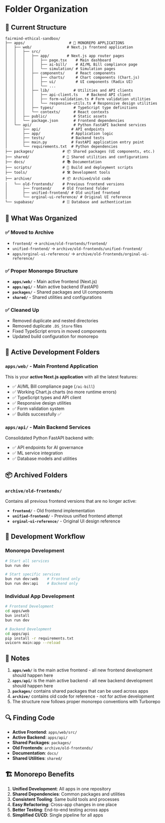 # Folder Organization

## 📁 Current Structure

```
fairmind-ethical-sandbox/
├── apps/                    # 🎯 MONOREPO APPLICATIONS
│   ├── web/                # Next.js frontend application
│   │   ├── src/
│   │   │   ├── app/        # Next.js app router pages
│   │   │   │   ├── page.tsx    # Main dashboard
│   │   │   │   ├── ai-bill/    # AI/ML Bill compliance page
│   │   │   │   └── simulation/ # Simulation pages
│   │   │   ├── components/     # React components
│   │   │   │   ├── charts/     # Chart components (Chart.js)
│   │   │   │   ├── ui/         # UI components (Radix UI)
│   │   │   │   └── ...
│   │   │   ├── lib/           # Utilities and API clients
│   │   │   │   ├── api-client.ts    # Backend API client
│   │   │   │   ├── form-validation.ts # Form validation utilities
│   │   │   │   └── responsive-utils.ts # Responsive design utilities
│   │   │   ├── types/         # TypeScript type definitions
│   │   │   └── contexts/      # React contexts
│   │   ├── public/            # Static assets
│   │   └── package.json       # Frontend dependencies
│   └── api/                   # Python FastAPI backend services
│       ├── api/              # API endpoints
│       ├── app/              # Application logic
│       ├── tests/            # Backend tests
│       ├── main.py           # FastAPI application entry point
│       └── requirements.txt  # Python dependencies
├── packages/             # 📦 Shared packages (UI components, etc.)
├── shared/               # 🔧 Shared utilities and configurations
├── docs/                 # 📚 Documentation
├── scripts/              # 🔨 Build and deployment scripts
├── tools/                # 🛠️ Development tools
├── archive/              # 📦 Archived/old code
│   └── old-frontends/    # Previous frontend versions
│       ├── frontend/     # Old frontend folder
│       ├── unified-frontend/ # Old unified frontend
│       └── orginal-ui-reference/ # Original UI reference
└── supabase/             # 🗄️ Database and authentication
```

## 🔄 What Was Organized

### ✅ Moved to Archive
- `frontend/` → `archive/old-frontends/frontend/`
- `unified-frontend/` → `archive/old-frontends/unified-frontend/`
- `apps/orginal-ui-reference/` → `archive/old-frontends/orginal-ui-reference/`

### ✅ Proper Monorepo Structure
- **`apps/web/`** - Main active frontend (Next.js)
- **`apps/api/`** - Main active backend (FastAPI)
- **`packages/`** - Shared packages and UI components
- **`shared/`** - Shared utilities and configurations

### ✅ Cleaned Up
- Removed duplicate and nested directories
- Removed duplicate `.DS_Store` files
- Fixed TypeScript errors in moved components
- Updated build configuration for monorepo

## 🎯 Active Development Folders

### `apps/web/` - Main Frontend Application
This is your **active Next.js application** with all the latest features:
- ✅ AI/ML Bill compliance page (`/ai-bill`)
- ✅ Working Chart.js charts (no more runtime errors)
- ✅ TypeScript types and API client
- ✅ Responsive design utilities
- ✅ Form validation system
- ✅ Builds successfully ✅

### `apps/api/` - Main Backend Services
Consolidated Python FastAPI backend with:
- ✅ API endpoints for AI governance
- ✅ ML service integration
- ✅ Database models and utilities

## 📦 Archived Folders

### `archive/old-frontends/`
Contains all previous frontend versions that are no longer active:
- **`frontend/`** - Old frontend implementation
- **`unified-frontend/`** - Previous unified frontend attempt
- **`orginal-ui-reference/`** - Original UI design reference

## 🚀 Development Workflow

### Monorepo Development
```bash
# Start all services
bun run dev

# Start specific services
bun run dev:web    # Frontend only
bun run dev:api    # Backend only
```

### Individual App Development
```bash
# Frontend Development
cd apps/web
bun install
bun run dev

# Backend Development
cd apps/api
pip install -r requirements.txt
uvicorn main:app --reload
```

## 📝 Notes

1. **`apps/web/`** is the main active frontend - all new frontend development should happen here
2. **`apps/api/`** is the main active backend - all new backend development should happen here
3. **`packages/`** contains shared packages that can be used across apps
4. **`archive/`** contains old code for reference - not for active development
5. The structure now follows proper monorepo conventions with Turborepo

## 🔍 Finding Code

- **Active Frontend**: `apps/web/src/`
- **Active Backend**: `apps/api/`
- **Shared Packages**: `packages/`
- **Old Frontends**: `archive/old-frontends/`
- **Documentation**: `docs/`
- **Shared Utilities**: `shared/`

## 🏗️ Monorepo Benefits

1. **Unified Development**: All apps in one repository
2. **Shared Dependencies**: Common packages and utilities
3. **Consistent Tooling**: Same build tools and processes
4. **Easy Refactoring**: Cross-app changes in one place
5. **Better Testing**: End-to-end testing across apps
6. **Simplified CI/CD**: Single pipeline for all apps 